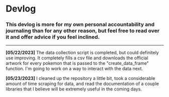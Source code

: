 <h1>Devlog</h1>
<h3>This devlog is more for my own personal accountability and journaling than for any other reason, but feel free to read over it and offer advice if you feel inclined.</h3>

___


**[05/22/2023]** The data collection script is completed, but could definitely use improving. It completely fills a csv file and downloads the official artwork for every pokemon that is passed to the "create_data_frame" function. I'm going to work on a way to interact with the data next.

**[05/23/2023]** I cleaned up the repository a little bit, took a considerable amount of time scraping for data, and read the documentation of a couple libraries that I believe will be extremely useful in the coming days. 